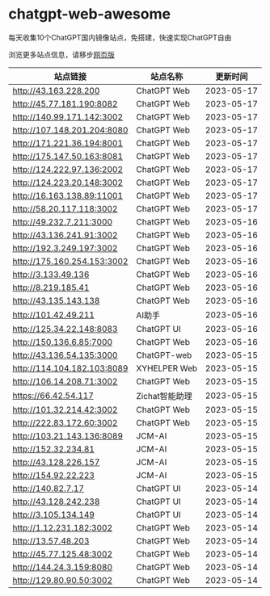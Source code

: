 # chatgpt-web-awesome
每天收集10个ChatGPT国内镜像站点，免搭建，快速实现ChatGPT自由

浏览更多站点信息，请移步[网页版](https://gpt10.site)

| 站点链接                 | 站点名称    | 更新时间   |
| ------------------------ | ----------- | ---------- |
| http://43.163.228.200  | ChatGPT Web  | 2023-05-17|
| http://45.77.181.190:8082 | ChatGPT Web | 2023-05-17 |
| http://140.99.171.142:3002 | ChatGPT Web | 2023-05-17 |
| http://107.148.201.204:8080 | ChatGPT Web | 2023-05-17 |
| http://171.221.36.194:8001 | ChatGPT Web | 2023-05-17 |
| http://175.147.50.163:8081 | ChatGPT Web | 2023-05-17 |
| http://124.222.97.136:2002 | ChatGPT Web | 2023-05-17 |
| http://124.223.20.148:3002 | ChatGPT Web | 2023-05-17 |
| http://16.163.138.89:11001 | ChatGPT Web | 2023-05-17 |
| http://58.20.117.118:3002 | ChatGPT Web | 2023-05-17 |
| http://49.232.7.211:3000  | ChatGPT Web  | 2023-05-16|
| http://43.136.241.91:3002 | ChatGPT Web | 2023-05-16 |
| http://192.3.249.197:3002 | ChatGPT Web | 2023-05-16 |
| http://175.160.254.153:3002 | ChatGPT Web | 2023-05-16 |
| http://3.133.49.136 | ChatGPT Web | 2023-05-16 |
| http://8.219.185.41 | ChatGPT Web | 2023-05-16 |
| http://43.135.143.138 | ChatGPT Web | 2023-05-16 |
| http://101.42.49.211 | AI助手 | 2023-05-16 |
| http://125.34.22.148:8083 | ChatGPT UI | 2023-05-16 |
| http://150.136.6.85:7000 | ChatGPT Web | 2023-05-16 |
| http://43.136.54.135:3000  | ChatGPT-web  | 2023-05-15|
| http://114.104.182.103:8089 | XYHELPER Web | 2023-05-15 |
| http://106.14.208.71:3002 | ChatGPT Web | 2023-05-15 |
| https://66.42.54.117 | Zichat智能助理 | 2023-05-15 |
| http://101.32.214.42:3002 | ChatGPT Web | 2023-05-15 |
| http://222.83.172.60:3002 | ChatGPT Web | 2023-05-15 |
| http://103.21.143.136:8089 | JCM-AI | 2023-05-15 |
| http://152.32.234.81 | JCM-AI | 2023-05-15 |
| http://43.128.226.157 | JCM-AI | 2023-05-15 |
| http://154.92.22.223 | JCM-AI | 2023-05-15 |
| http://140.82.7.17       | ChatGPT UI  | 2023-05-14 |
| http://43.128.242.238    | ChatGPT UI  | 2023-05-14 |
| http://3.105.134.149     | ChatGPT UI  | 2023-05-14 |
| http://1.12.231.182:3002 | ChatGPT Web | 2023-05-14 |
| http://13.57.48.203      | ChatGPT Web | 2023-05-14 |
| http://45.77.125.48:3002 | ChatGPT Web | 2023-05-14 |
| http://144.24.3.159:8080 | ChatGPT Web | 2023-05-14 |
| http://129.80.90.50:3002 | ChatGPT Web | 2023-05-14 |


